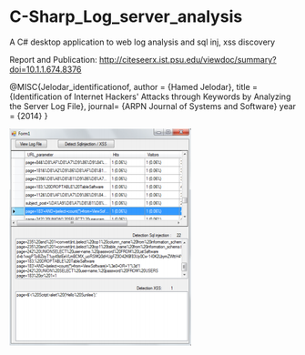 # C-Sharp_Log_server_analysis

A C# desktop application to web log analysis and sql inj, xss discovery

Report and Publication:
http://citeseerx.ist.psu.edu/viewdoc/summary?doi=10.1.1.674.8376

@MISC{Jelodar_identificationof,
    author = {Hamed Jelodar},
    title = {Identification of Internet Hackers' Attacks through Keywords by Analyzing the Server Log File},
    journal= {ARPN Journal of Systems and Software}
    year = {2014}
}


![alt text](https://github.com/JeloH/C-Sharp_Log_server_analysis/blob/master/a1.png)


